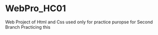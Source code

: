 # WebPro_HC01
Web Project of Html and Css used only for practice puropse for Second Branch
Practicing this

